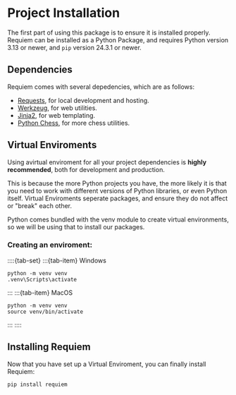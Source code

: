 # Project Installation

The first part of using this package is to ensure it is installed properly. Requiem can be installed as a Python Package, and requires Python version 3.13 or newer, and `pip` version 24.3.1 or newer.

## Dependencies

Requiem comes with several depedencies, which are as follows:

- [Requests](https://github.com/psf/requests), for local development and hosting.
- [Werkzeug](https://github.com/pallets/werkzeug), for web utilities.
- [Jinja2](https://github.com/pallets/jinja), for web templating.
- [Python Chess](https://github.com/niklasf/python-chess), for more chess utilities.

## Virtual Enviroments

Using avirtual enviroment for all your project dependencies is **highly recommended**, both for development and production.

This is because the more Python projects you have, the more likely it is that you need to work with different versions of Python libraries, or even Python itself. Virtual Enviroments seperate packages, and ensure they do not affect or "break" each other.

Python comes bundled with the venv module to create virtual environments, so we will be using that to install our packages.

### Creating an enviroment:

::::{tab-set}
:::{tab-item} Windows
``` console
python -m venv venv
.venv\Scripts\activate
```
:::
:::{tab-item} MacOS
``` console
python -m venv venv
source venv/bin/activate
```
:::
::::

## Installing Requiem

Now that you have set up a Virtual Enviroment, you can finally install Requiem:

``` console
pip install requiem
```